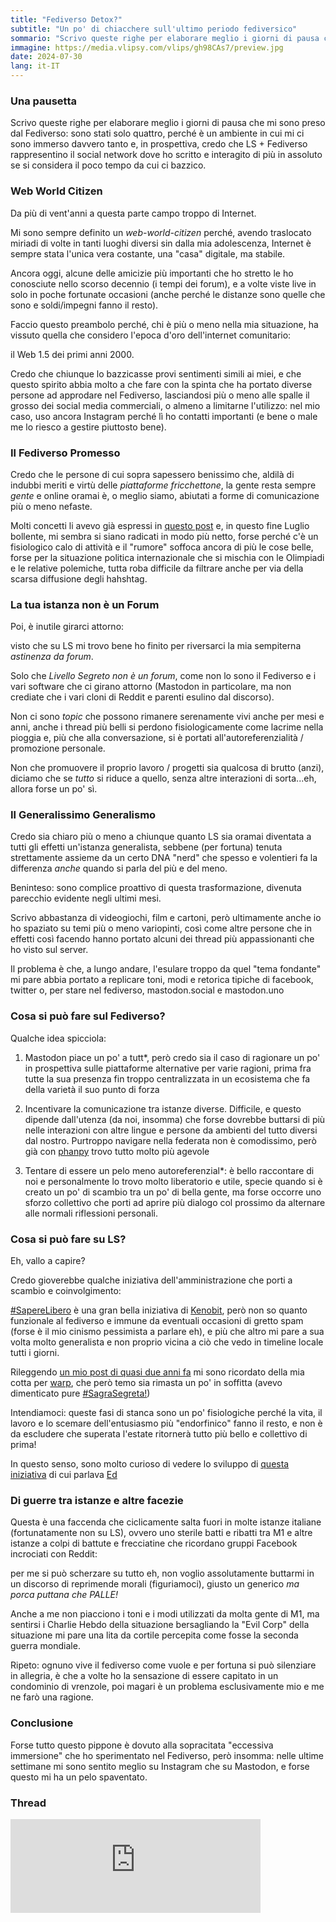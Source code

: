 ```yaml
---
title: "Fediverso Detox?"
subtitle: "Un po' di chiacchere sull'ultimo periodo fediversico"
sommario: "Scrivo queste righe per elaborare meglio i giorni di pausa che mi sono preso dal Fediverso, dubito saranno stati molti perché è un ambiente in cui mi ci sono immerso davvero tanto e credo che LS sia tuttora il social network dove ho scritto e interagito di più in assoluto..."
immagine: https://media.vlipsy.com/vlips/gh98CAs7/preview.jpg
date: 2024-07-30
lang: it-IT
---
```


### Una pausetta

Scrivo queste righe per elaborare meglio i giorni di pausa che mi sono preso dal Fediverso: sono stati solo quattro, perché è un ambiente in cui mi ci sono immerso davvero tanto e, in prospettiva, credo che LS + Fediverso rappresentino il social network dove ho scritto e interagito di più in assoluto se si considera il poco tempo da cui ci bazzico.

### Web World Citizen

Da più di vent'anni a questa parte campo troppo di Internet. 

Mi sono sempre definito un _web-world-citizen_ perché, avendo traslocato miriadi di volte in tanti luoghi diversi sin dalla mia adolescenza, Internet è sempre stata l'unica vera costante, una "casa" digitale, ma stabile. 

Ancora oggi, alcune delle amicizie più importanti che ho stretto le ho conosciute nello scorso decennio (i tempi dei forum), e a volte viste live in solo in poche fortunate occasioni (anche perché le distanze sono quelle che sono e soldi/impegni fanno il resto).

Faccio questo preambolo perché, chi è più o meno nella mia situazione, ha vissuto quella che considero l'epoca d'oro dell'internet comunitario: 

il Web 1.5 dei primi anni 2000.

Credo che chiunque lo bazzicasse provi sentimenti simili ai miei, e che questo spirito abbia molto a che fare con la spinta che ha portato diverse persone ad approdare nel Fediverso, lasciandosi più o meno alle spalle il grosso dei social media commerciali, o almeno a limitarne l'utilizzo: nel mio caso, uso ancora Instagram perché lì ho contatti importanti (e bene o male me lo riesco a gestire piuttosto bene).

### Il Fediverso Promesso 

Credo che le persone di cui sopra sapessero benissimo che, aldilà di indubbi meriti e virtù delle _piattaforme fricchettone_, la gente resta sempre _gente_ e online oramai è, o meglio siamo, abiutati a forme di comunicazione più o meno nefaste. 

Molti concetti li avevo già espressi in [questo post](/posts/ita/fediverso-fandango/) e, in questo fine Luglio bollente, mi sembra si siano radicati in modo più netto, forse perché c'è un fisiologico calo di attività e il "rumore" soffoca ancora di più le cose belle, forse per la situazione politica internazionale che si mischia con le Olimpiadi e le relative polemiche, tutta roba difficile da filtrare anche per via della scarsa diffusione degli hahshtag.

### La tua istanza non è un Forum

Poi, è inutile girarci attorno: 

visto che su LS mi trovo bene ho finito per riversarci la mia sempiterna _astinenza da forum_. 

Solo che _Livello Segreto non è un forum_, come non lo sono il Fediverso e i vari software che ci girano attorno (Mastodon in particolare, ma non crediate che i vari cloni di Reddit e parenti esulino dal discorso).

Non ci sono _topic_ che possono rimanere serenamente vivi anche per mesi e anni, anche i thread più belli si perdono fisiologicamente come lacrime nella pioggia e, più che alla conversazione, si è portati all'autoreferenzialità / promozione personale.

Non che promuovere il proprio lavoro / progetti sia qualcosa di brutto (anzi), diciamo che se _tutto_ si riduce a quello, senza altre interazioni di sorta...eh, allora forse un po' sì.


### Il Generalissimo Generalismo

Credo sia chiaro più o meno a chiunque quanto LS sia oramai diventata a tutti gli effetti un'istanza generalista, sebbene (per fortuna) tenuta strettamente assieme da un certo DNA "nerd" che spesso e volentieri fa la differenza _anche_ quando si parla del più e del meno. 

Beninteso: sono complice proattivo di questa trasformazione, divenuta parecchio evidente negli ultimi mesi. 

Scrivo abbastanza di videogiochi, film e cartoni, però ultimamente anche io ho spaziato su temi più o meno variopinti, così come altre persone che in effetti così facendo hanno portato alcuni dei thread più appassionanti che ho visto sul server. 

Il problema è che, a lungo andare, l'esulare troppo da quel "tema fondante" mi pare abbia portato a replicare toni, modi e retorica tipiche di facebook, twitter o, per stare nel fediverso, mastodon.social e mastodon.uno 

### Cosa si può fare sul Fediverso?

Qualche idea spicciola: 

1) Mastodon piace un po' a tutt*, però credo sia il caso di ragionare un po' in prospettiva sulle piattaforme alternative per varie ragioni, prima fra tutte la sua presenza fin troppo centralizzata in un ecosistema che fa della varietà il suo punto di forza

2) Incentivare la comunicazione tra istanze diverse. Difficile, e questo dipende dall'utenza (da noi, insomma) che forse dovrebbe buttarsi di più nelle interazioni con altre lingue e persone da ambienti del tutto diversi dal nostro. Purtroppo navigare nella federata non è comodissimo, però già con [phanpy](https://phanpy.social/) trovo tutto molto più agevole

3) Tentare di essere un pelo meno autoreferenzial*: è bello raccontare di noi e personalmente lo trovo molto liberatorio e utile, specie quando si è creato un po' di scambio tra un po' di bella gente, ma forse occorre uno sforzo collettivo che porti ad aprire più dialogo col prossimo da alternare alle normali riflessioni personali.

### Cosa si può fare su LS?

Eh, vallo a capire?

Credo gioverebbe qualche iniziativa dell'amministrazione che porti a scambio e coinvolgimento: 

[#SapereLibero](https://livellosegreto.it/tags/SapereLibero) è una gran bella iniziativa di [Kenobit](https://livellosegreto.it/@kenobit), però non so quanto funzionale al fediverso e immune da eventuali occasioni di gretto spam (forse è il mio cinismo pessimista a parlare eh), e più che altro mi pare a sua volta molto generalista e non proprio vicina a ciò che vedo in timeline locale tutti i giorni. 

Rileggendo [un mio post di quasi due anni fa](/posts/ita/mastodon-migrazione-2) mi sono ricordato della mia cotta per [warp](https://warp.livellosegreto.it/), che però temo sia rimasta un po' in soffitta (avevo dimenticato pure [#SagraSegreta!](https://livellosegreto.it/tags/SagraSegreta)) 

Intendiamoci: queste fasi di stanca sono un po' fisiologiche perché la vita, il lavoro e lo scemare dell'entusiasmo più "endorfinico" fanno il resto, e non è da escludere che superata l'estate ritornerà tutto più bello e collettivo di prima!

In questo senso, sono molto curioso di vedere lo sviluppo di [questa iniziativa](https://livellosegreto.it/@ed/112806918742171495) di cui parlava [Ed](https://livellosegreto.it/@ed)

### Di guerre tra istanze e altre facezie

Questa è una faccenda che ciclicamente salta fuori in molte istanze italiane (fortunatamente non su LS), ovvero uno sterile batti e ribatti tra M1 e altre istanze a colpi di battute e frecciatine che ricordano gruppi Facebook incrociati con Reddit: 

per me si può scherzare su tutto eh, non voglio assolutamente buttarmi in un discorso di reprimende morali (figuriamoci), giusto un generico _ma porca puttana che PALLE!_

Anche a me non piacciono i toni e i modi utilizzati da molta gente di M1, ma sentirsi i Charlie Hebdo della situazione bersagliando la "Evil Corp" della situazione mi pare una lita da cortile percepita come fosse la seconda guerra mondiale.

Ripeto: ognuno vive il fediverso come vuole e per fortuna si può silenziare in allegria, è che a volte ho la sensazione di essere capitato in un condominio di vrenzole, poi magari è un problema esclusivamente mio e me ne farò una ragione.

### Conclusione

Forse tutto questo pippone è dovuto alla sopracitata "eccessiva immersione" che ho sperimentato nel Fediverso, però insomma: nelle ultime settimane mi sono sentito meglio su Instagram che su Mastodon, e forse questo mi ha un pelo spaventato.

### Thread

<iframe src="https://livellosegreto.it/@xabacadabra/112874547033815120/embed" class="mastodon-embed" style="max-width: 100%; border: 0" width="400" allowfullscreen="allowfullscreen"></iframe><script src="https://livellosegreto.it/embed.js" async="async"></script>

<mastodon-comments host="livellosegreto.it" user="xabacadabra" tootId="112874547033815120"></mastodon-comments>
